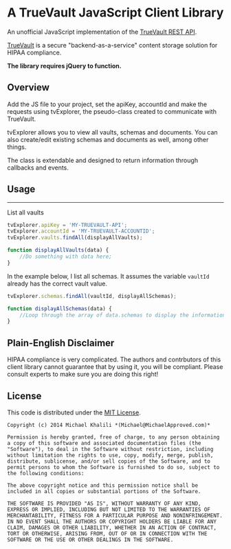 A TrueVault JavaScript Client Library
==========

An unofficial JavaScript implementation of the [TrueVault REST API](https://www.truevault.com/rest-api.html).

[TrueVault](https://www.truevault.com/) is a secure "backend-as-a-service" content storage solution for HIPAA compliance.  

**The library requires jQuery to function.**

## Overview

Add the JS file to your project, set the apiKey, accountId and make the requests using tvExplorer, the pseudo-class created to communicate with TrueVault.

tvExplorer allows you to view all vaults, schemas and documents. You can also create/edit existing schemas and documents as well, among other things.

The class is extendable and designed to return information through callbacks and events.

## Usage
-----

List all vaults
```js
tvExplorer.apiKey = 'MY-TRUEVAULT-API';
tvExplorer.accountId = 'MY-TRUEVAULT-ACCOUNTID';
tvExplorer.vaults.findAll(displayAllVaults);

function displayAllVaults(data) {
    //Do something with data here;
}
```
 
In the example below, I list all schemas. It assumes the variable `vaultId` already has the correct vault value.

```js
tvExplorer.schemas.findAll(vaultId, displayAllSchemas);

function displayAllSchemas(data) {
    //Loop through the array of data.schemas to display the information
}
```

## Plain-English Disclaimer

HIPAA compliance is very complicated.  The authors and contrbutors of this client library cannot guarantee that by using it, you will be compliant.  Please consult experts to make sure you are doing this right!

## License

This code is distributed under the [MIT License](http://opensource.org/licenses/MIT).

```no-highlight
Copyright (c) 2014 Michael Khalili *(Michael@MichaelApproved.com)*

Permission is hereby granted, free of charge, to any person obtaining a copy of this software and associated documentation files (the "Software"), to deal in the Software without restriction, including without limitation the rights to use, copy, modify, merge, publish, distribute, sublicense, and/or sell copies of the Software, and to permit persons to whom the Software is furnished to do so, subject to the following conditions:

The above copyright notice and this permission notice shall be included in all copies or substantial portions of the Software.

THE SOFTWARE IS PROVIDED "AS IS", WITHOUT WARRANTY OF ANY KIND, EXPRESS OR IMPLIED, INCLUDING BUT NOT LIMITED TO THE WARRANTIES OF MERCHANTABILITY, FITNESS FOR A PARTICULAR PURPOSE AND NONINFRINGEMENT. IN NO EVENT SHALL THE AUTHORS OR COPYRIGHT HOLDERS BE LIABLE FOR ANY CLAIM, DAMAGES OR OTHER LIABILITY, WHETHER IN AN ACTION OF CONTRACT, TORT OR OTHERWISE, ARISING FROM, OUT OF OR IN CONNECTION WITH THE SOFTWARE OR THE USE OR OTHER DEALINGS IN THE SOFTWARE.
```